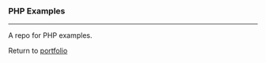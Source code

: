 ### PHP Examples
***

A repo for PHP examples.

<!--- Please feel free to browse each project folder to learn about my approach to solving software problems. Each folder also contains a readme file that explains the project's objective, the approach I took to resolve the challenge and the result. -->

Return to [portfolio](../../../)
